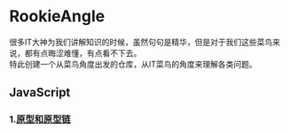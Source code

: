 # RookieAngle<br>
很多IT大神为我们讲解知识的时候，虽然句句是精华，但是对于我们这些菜鸟来说，都有点晦涩难懂，有点看不下去。<br>
特此创建一个从菜鸟角度出发的仓库，从IT菜鸟的角度来理解各类问题。


## JavaScript
### 1.[原型和原型链](https://github.com/ershing/RookieAngle/blob/master/javascript/prototype.md "原型和原型链")
